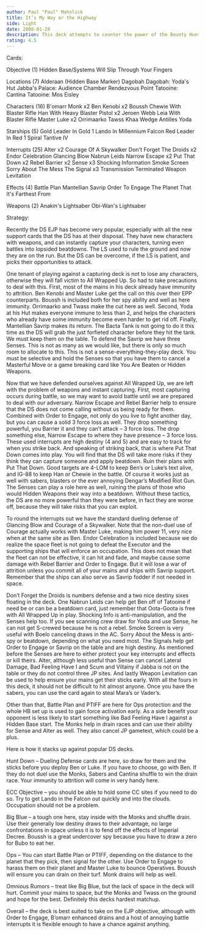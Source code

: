 ```yaml
---
author: Paul "Paul" Maholick
title: It’s My Way or the Highway
side: Light
date: 2000-01-20
description: This deck attempts to counter the power of the Bounty Hunters and their objective by allowing the Dark Side to battle only when you are ready for them.  In the meantime you make them lose force for Order to Engage.  It is flexible enough to defeat other D
rating: 4.5
---
```

Cards: 

Objective (1)
Hidden Base/Systems Will Slip Through Your Fingers

Locations (7)
Alderaan  (Hidden Base Marker)
Dagobah
Dagobah: Yoda's Hut
Jabba's Palace: Audience Chamber
Rendezvous Point
Tatooine: Cantina
Tatooine: Mos Eisley

Characters (16)
B'omarr Monk  x2
Ben Kenobi  x2
Boussh
Chewie With Blaster Rifle
Han With Heavy Blaster Pistol  x2
Jeroen Webb
Leia With Blaster Rifle
Master Luke  x2
Orrimaarko
Tawss Khaa
Wedge Antilles
Yoda

Starships (5)
Gold Leader In Gold 1
Lando In Millennium Falcon
Red Leader In Red 1
Spiral
Tantive IV


Interrupts (25)
Alter  x2
Courage Of A Skywalker
Don't Forget The Droids  x2
Endor Celebration
Glancing Blow
Nabrun Leids
Narrow Escape  x2
Put That Down  x2
Rebel Barrier  x2
Sense  x3
Shocking Information
Smoke Screen
Sorry About The Mess
The Signal  x3
Transmission Terminated
Weapon Levitation

Effects (4)
Battle Plan
Mantellian Savrip
Order To Engage
The Planet That It's Farthest From

Weapons (2)
Anakin's Lightsaber
Obi-Wan's Lightsaber


Strategy: 

Recently the DS EJP has become very popular, especially with all the new support cards that the DS has at their disposal.	They have new characters with weapons, and can instantly capture your characters, turning even battles into lopsided beatdowns. The LS used to rule the ground and now they are on the run.  But the DS can be overcome, if the LS is patient, and picks their opportunities to attack.

One tenant of playing against a capturing deck is not to lose any characters, otherwise they will fall victim to All Wrapped Up.  So had to take precautions to deal with this.  First, most of the mains in his deck already have immunity to attrition.  Ben Kenobi and Master Luke get the call on this over their EPP counterparts.  Boussh is included both for her spy ability and well as here immunity.  Orrimaarko and Twass make the cut here as well.  Second, Yoda at his Hut makes everyone immune to less than 2, and helps the characters who already have some immunity become even harder to get rid off.  Finally, Mantellian Savrip makes its return.  The Bacta Tank is not going to do it this time as the DS will grab the just forfieted character before they hit the tank.  We must keep them on the table.  To defend the Savrip we have three Senses.  This is not as many as we would like, but there is only so much room to allocate to this.  This is not a sense-everything-they-play deck.  You must be selective and hold the Senses so that you have them to cancel a Masterful Move or a game breaking card like You Are Beaten or Hidden Weapons.

Now that we have defended ourselves against All Wrapped Up, we are left with the problem of weapons and instant capturing.   First, most capturing occurs during battle, so we may want to avoid battle until we are prepared to deal with our adversary.  Narrow Escape and Rebel Barrier help to ensure that the DS does not come calling without us being ready for them.  Combined with Order to Engage, not only do you live to fight another day, but you can cause a solid 3 force loss as well.  They drop something powerful, you Barrier it and they can&#8217;t attack &#8211; 3 force loss.  The drop something else, Narrow Escape to where they have presence &#8211; 3 force loss.  These used interrupts are high destiny (4 and 5) and are easy to track for when you strike back.  And speaking of striking back, that is where Put That Down comes into play.  You will find that the DS will take more risks if they think they can capture someone and apply beatdown.  Ruin their plans with Put That Down.  Good targets are 4-LOM to keep Ben&#8217;s or Luke&#8217;s text alive, and IG-88 to keep Han or Chewie in the battle.  Of course it works just as well with sabers, blasters or the ever annoying Dengar&#8217;s Modified Riot Gun. The Senses can play a role here as well, ruining the plans of those who would Hidden Weapons their way into a beatdown.	Without these tactics, the DS are no more powerful than they were before, in fact they are worse off, because they will take risks that you can exploit.

To round the interrupts out we have the standard dueling defense of Glancing Blow and Courage of a Skywalker.  Note that the non-duel use of Courage actually works with Master Luke, making him power 11, very nice when at the same site as Ben.  Endor Celebration is included because we do realize the space fleet is not going to defeat the Executor and the supporting ships that will enforce an occupation.  This does not mean that the fleet can not be effective, it can hit and fade, and maybe cause some damage with Rebel Barrier and Order to Engage.  But it will lose a war of attrition unless you commit all of your mains and ships with Savrip support.  Remember that the ships can also serve as Savrip fodder if not needed in space.

Don&#8217;t Forget the Droids is numbers defense and a two nice destiny sixes floating in the deck.   One Nabrun Leids can help get Ben off of Tatooine if need be or can be a beatdown card, just remember that Oota-Goota is free with All Wrapped Up in play.  Shocking Info is anti-manipulation, and the Senses help too.  If you see scanning crew draw for Yoda and use Sense, he can not get S-crewed because he is not a rebel.  Smoke Screen is very useful with Boelo canceling draws in the AC.  Sorry About the Mess is anti-spy or beatdown, depending on what you need most.  The Signals help get Order to Engage or Savrip on the table and are high destiny.  As mentioned before the Senses are here to either protect your key interrupts and effects or kill theirs.  Alter, although less useful than Sense can cancel Lateral Damage, Bad Feeling Have I and Scum and Villainy if Jabba is not on the table or they do not control three JP sites.  And lastly Weapon Levitation can be used to help ensure your mains get their sticks early.  With all the fours in this deck, it should not be difficult to hit almost anyone.  Once you have the sabers, you can use the card again to steal Mara&#8217;s or Vader&#8217;s.

Other than that, Battle Plan and PTIFF are here for Ops protection and the whole HB set up is used to gain force activation early.  As a side benefit your opponent is less likely to start something like Bad Feeling Have I against a Hidden Base start.   The Monks help in drain races and can use their ability for Sense and Alter as well.  They also cancel JP gametext, which could be a plus.

Here is how it stacks up against popular DS decks.

Hunt Down &#8211; Dueling Defense cards are here, so draw for them and the sticks before you deploy Ben or Luke.  If you have to choose, go with Ben.  If they do not duel use the Monks, Sabers and Cantina shuffle to win the drain race.  Your immunity to attrition will come in very handy here.

ECC Objective &#8211; you should be able to hold some CC sites if you need to do so.  Try to get Lando in the Falcon out quickly and into the clouds.  Occupation should not be a problem.

Big Blue &#8211; a tough one here, stay inside with the Monks and shuffle drain.  Use their generally low destiny draws to their advantage, no large confrontations in space unless it is to fend off the effects of Imperial Decree.  Boussh is a great undercover spy because you have to draw a zero for Bubo to eat her.

Ops &#8211; You can start Battle Plan or PTIFF, depending on the distance to the planet that they pick, then signal for the other.	Use Order to Engage to harass them on their planet and Master Luke to bounce Operatives.  Boussh will ensure you can drain on their turf.  Monk drains will help as well.

Omnious Rumors &#8211; treat like Big Blue, but the lack of space in the deck will hurt.  Commit your mains to space, but the Monks and Twass on the ground and hope for the best.	Definitely this decks hardest matchup.

Overall &#8211; the deck is best suited to take on the EJP objective, although with Order to Engage, B&#8217;omarr enhanced drains and a host of annoying battle interrupts it is flexible enough to have a chance against anything.
